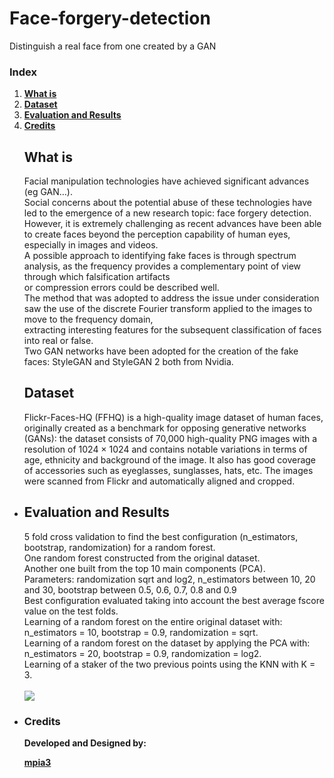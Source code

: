 # Face-forgery-detection
Distinguish a real face from one created by a GAN

### Index

1. [**What is**](#what-is)
2. [**Dataset**](#Dataset)
3. [**Evaluation and Results**](#evaluation-and-results)
4. [**Credits**](#credits)

<ul>

## What is

Facial manipulation technologies have achieved significant advances (eg GAN…). <br>
Social concerns about the potential abuse of these technologies have led to the emergence of a new research topic: face forgery detection. <br>
However, it is extremely challenging as recent advances have been able to create faces beyond the perception capability of human eyes, especially in images and videos. <br>
A possible approach to identifying fake faces is through spectrum analysis, as the frequency provides a complementary point of view through which falsification artifacts <br>
or compression errors could be described well. <br>
The method that was adopted to address the issue under consideration saw the use of the discrete Fourier transform applied to the images to move to the frequency domain, <br> extracting interesting features for the subsequent classification of faces into real or false. <br>
Two GAN networks have been adopted for the creation of the fake faces: StyleGAN and StyleGAN 2 both from Nvidia.
  
## Dataset

Flickr-Faces-HQ (FFHQ) is a high-quality image dataset of human faces, originally created as a benchmark for opposing generative networks (GANs): the dataset consists of 70,000 high-quality PNG images with a resolution of 1024 × 1024 and contains notable variations in terms of age, ethnicity and background of the image. It also has good coverage of accessories such as eyeglasses, sunglasses, hats, etc. The images were scanned from Flickr and automatically aligned and cropped.

</li>

<li>

## Evaluation and Results

5 fold cross validation to find the best configuration (n_estimators, bootstrap, randomization) for a random forest. <br>
One random forest constructed from the original dataset. <br>
Another one built from the top 10 main components (PCA). <br>
Parameters: randomization sqrt and log2, n_estimators between 10, 20 and 30, bootstrap between 0.5, 0.6, 0.7, 0.8 and 0.9 <br>
Best configuration evaluated taking into account the best average fscore value on the test folds. <br>
Learning of a random forest on the entire original dataset with: n_estimators = 10, bootstrap = 0.9, randomization = sqrt. <br>
Learning of a random forest on the dataset by applying the PCA with: n_estimators = 20, bootstrap = 0.9, randomization = log2. <br>
Learning of a staker of the two previous points using the KNN with K = 3. <br>
<br>
![](doc/results_testing_set.PNG)

</li>

<li>
	
### Credits

**Developed and Designed by:**

[**mpia3**](https://github.com/mpia3)

</li>

</ul>
